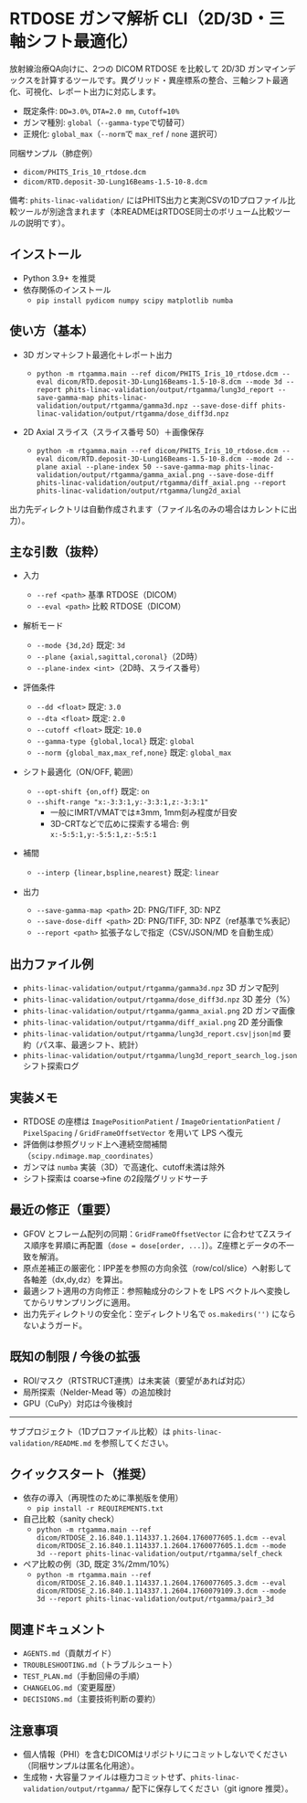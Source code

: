 # RTDOSE ガンマ解析 CLI（2D/3D・三軸シフト最適化）

放射線治療QA向けに、2つの DICOM RTDOSE を比較して 2D/3D ガンマインデックスを計算するツールです。異グリッド・異座標系の整合、三軸シフト最適化、可視化、レポート出力に対応します。

- 既定条件: `DD=3.0%`, `DTA=2.0 mm`, `Cutoff=10%`
- ガンマ種別: `global`（`--gamma-type`で切替可）
- 正規化: `global_max`（`--norm`で `max_ref` / `none` 選択可）

同梱サンプル（肺症例）
- `dicom/PHITS_Iris_10_rtdose.dcm`
- `dicom/RTD.deposit-3D-Lung16Beams-1.5-10-8.dcm`

備考: `phits-linac-validation/` にはPHITS出力と実測CSVの1Dプロファイル比較ツールが別途含まれます（本READMEはRTDOSE同士のボリューム比較ツールの説明です）。

## インストール

- Python 3.9+ を推奨
- 依存関係のインストール
  - `pip install pydicom numpy scipy matplotlib numba`

## 使い方（基本）

- 3D ガンマ＋シフト最適化＋レポート出力
  - `python -m rtgamma.main --ref dicom/PHITS_Iris_10_rtdose.dcm --eval dicom/RTD.deposit-3D-Lung16Beams-1.5-10-8.dcm --mode 3d --report phits-linac-validation/output/rtgamma/lung3d_report --save-gamma-map phits-linac-validation/output/rtgamma/gamma3d.npz --save-dose-diff phits-linac-validation/output/rtgamma/dose_diff3d.npz`

- 2D Axial スライス（スライス番号 50）＋画像保存
  - `python -m rtgamma.main --ref dicom/PHITS_Iris_10_rtdose.dcm --eval dicom/RTD.deposit-3D-Lung16Beams-1.5-10-8.dcm --mode 2d --plane axial --plane-index 50 --save-gamma-map phits-linac-validation/output/rtgamma/gamma_axial.png --save-dose-diff phits-linac-validation/output/rtgamma/diff_axial.png --report phits-linac-validation/output/rtgamma/lung2d_axial`

出力先ディレクトリは自動作成されます（ファイル名のみの場合はカレントに出力）。

## 主な引数（抜粋）

- 入力
  - `--ref <path>` 基準 RTDOSE（DICOM）
  - `--eval <path>` 比較 RTDOSE（DICOM）

- 解析モード
  - `--mode {3d,2d}` 既定: `3d`
  - `--plane {axial,sagittal,coronal}`（2D時）
  - `--plane-index <int>`（2D時、スライス番号）

- 評価条件
  - `--dd <float>` 既定: `3.0`
  - `--dta <float>` 既定: `2.0`
  - `--cutoff <float>` 既定: `10.0`
  - `--gamma-type {global,local}` 既定: `global`
  - `--norm {global_max,max_ref,none}` 既定: `global_max`

- シフト最適化（ON/OFF, 範囲）
  - `--opt-shift {on,off}` 既定: `on`
  - `--shift-range "x:-3:3:1,y:-3:3:1,z:-3:3:1"`
    - 一般にIMRT/VMATでは±3mm, 1mm刻み程度が目安
    - 3D-CRTなどで広めに探索する場合: 例 `x:-5:5:1,y:-5:5:1,z:-5:5:1`

- 補間
  - `--interp {linear,bspline,nearest}` 既定: `linear`

- 出力
  - `--save-gamma-map <path>` 2D: PNG/TIFF, 3D: NPZ
  - `--save-dose-diff <path>` 2D: PNG/TIFF, 3D: NPZ（ref基準で%表記）
  - `--report <path>` 拡張子なしで指定（CSV/JSON/MD を自動生成）

## 出力ファイル例

- `phits-linac-validation/output/rtgamma/gamma3d.npz` 3D ガンマ配列
- `phits-linac-validation/output/rtgamma/dose_diff3d.npz` 3D 差分（%）
- `phits-linac-validation/output/rtgamma/gamma_axial.png` 2D ガンマ画像
- `phits-linac-validation/output/rtgamma/diff_axial.png` 2D 差分画像
- `phits-linac-validation/output/rtgamma/lung3d_report.csv|json|md` 要約（パス率、最適シフト、統計）
- `phits-linac-validation/output/rtgamma/lung3d_report_search_log.json` シフト探索ログ

## 実装メモ

- RTDOSE の座標は `ImagePositionPatient` / `ImageOrientationPatient` / `PixelSpacing` / `GridFrameOffsetVector` を用いて LPS へ復元
- 評価側は参照グリッド上へ連続空間補間（`scipy.ndimage.map_coordinates`）
- ガンマは `numba` 実装（3D）で高速化、cutoff未満は除外
- シフト探索は coarse→fine の2段階グリッドサーチ

## 最近の修正（重要）

- GFOV とフレーム配列の同期：`GridFrameOffsetVector` に合わせてZスライス順序を昇順に再配置（`dose = dose[order, ...]`）。Z座標とデータの不一致を解消。
- 原点差補正の厳密化：IPP差を参照の方向余弦（row/col/slice）へ射影して各軸差（dx,dy,dz）を算出。
- 最適シフト適用の方向修正：参照軸成分のシフトを LPS ベクトルへ変換してからリサンプリングに適用。
- 出力先ディレクトリの安全化：空ディレクトリ名で `os.makedirs('')` にならないようガード。

## 既知の制限 / 今後の拡張

- ROI/マスク（RTSTRUCT連携）は未実装（要望があれば対応）
- 局所探索（Nelder-Mead 等）の追加検討
- GPU（CuPy）対応は今後検討

---

サブプロジェクト（1Dプロファイル比較）は `phits-linac-validation/README.md` を参照してください。

## クイックスタート（推奨）

- 依存の導入（再現性のために準拠版を使用）
  - `pip install -r REQUIREMENTS.txt`
- 自己比較（sanity check）
  - `python -m rtgamma.main --ref dicom/RTDOSE_2.16.840.1.114337.1.2604.1760077605.1.dcm --eval dicom/RTDOSE_2.16.840.1.114337.1.2604.1760077605.1.dcm --mode 3d --report phits-linac-validation/output/rtgamma/self_check`
- ペア比較の例（3D, 既定 3%/2mm/10%）
  - `python -m rtgamma.main --ref dicom/RTDOSE_2.16.840.1.114337.1.2604.1760077605.3.dcm --eval dicom/RTDOSE_2.16.840.1.114337.1.2604.1760079109.3.dcm --mode 3d --report phits-linac-validation/output/rtgamma/pair3_3d`

## 関連ドキュメント

- `AGENTS.md`（貢献ガイド）
- `TROUBLESHOOTING.md`（トラブルシュート）
- `TEST_PLAN.md`（手動回帰の手順）
- `CHANGELOG.md`（変更履歴）
- `DECISIONS.md`（主要技術判断の要約）

## 注意事項

- 個人情報（PHI）を含むDICOMはリポジトリにコミットしないでください（同梱サンプルは匿名化用途）。
- 生成物・大容量ファイルは極力コミットせず、`phits-linac-validation/output/rtgamma/` 配下に保存してください（git ignore 推奨）。
